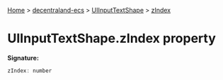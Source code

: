 [Home](./index) &gt; [decentraland-ecs](./decentraland-ecs.md) &gt; [UIInputTextShape](./decentraland-ecs.uiinputtextshape.md) &gt; [zIndex](./decentraland-ecs.uiinputtextshape.zindex.md)

# UIInputTextShape.zIndex property


**Signature:**
```javascript
zIndex: number
```
